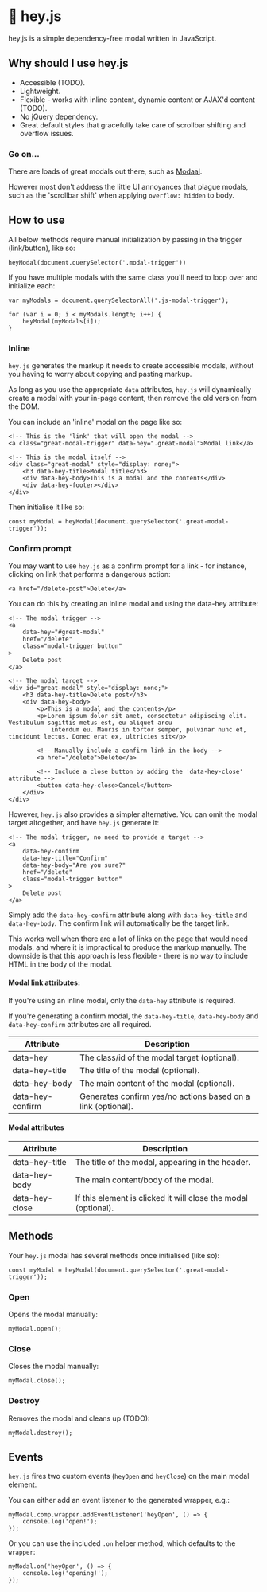 # :wave: hey.js

hey.js is a simple dependency-free modal written in JavaScript.

## Why should I use hey.js

- Accessible (TODO).
- Lightweight.
- Flexible - works with inline content, dynamic content or AJAX'd content (TODO).
- No jQuery dependency.
- Great default styles that gracefully take care of scrollbar shifting and overflow issues.

### Go on...

There are loads of great modals out there, such as [Modaal](http://www.humaan.com/modaal/).

However most don't address the little UI annoyances that plague modals, such as the 'scrollbar shift' when applying `overflow: hidden` to body.

## How to use

All below methods require manual initialization by passing in the trigger (link/button), like so:

    heyModal(document.querySelector('.modal-trigger'))
    
If you have multiple modals with the same class you'll need to loop over and initialize each:

    var myModals = document.querySelectorAll('.js-modal-trigger');

    for (var i = 0; i < myModals.length; i++) {
        heyModal(myModals[i]);
    }

### Inline
`hey.js` generates the markup it needs to create accessible modals, without you having to worry about copying and pasting markup.

As long as you use the appropriate `data` attributes, `hey.js` will dynamically create a modal with your in-page content, then remove the old version from the DOM.

You can include an 'inline' modal on the page like so:

    <!-- This is the 'link' that will open the modal -->
    <a class="great-modal-trigger" data-hey=".great-modal">Modal link</a>
    
    <!-- This is the modal itself -->
    <div class="great-modal" style="display: none;">
        <h3 data-hey-title>Modal title</h3>
        <div data-hey-body>This is a modal and the contents</div>
        <div data-hey-footer></div>
    </div>
    
Then initialise it like so:

    const myModal = heyModal(document.querySelector('.great-modal-trigger'));


### Confirm prompt
You may want to use `hey.js` as a confirm prompt for a link - for instance, clicking on link that performs a dangerous action:

    <a href="/delete-post">Delete</a>

You can do this by creating an inline modal and using the data-hey attribute:

    <!-- The modal trigger -->
    <a
        data-hey="#great-modal"
        href="/delete"
        class="modal-trigger button"
    >
        Delete post
    </a>
    
    <!-- The modal target -->
    <div id="great-modal" style="display: none;">
        <h3 data-hey-title>Delete post</h3>
        <div data-hey-body>
            <p>This is a modal and the contents</p>
            <p>Lorem ipsum dolor sit amet, consectetur adipiscing elit. Vestibulum sagittis metus est, eu aliquet arcu
                interdum eu. Mauris in tortor semper, pulvinar nunc et, tincidunt lectus. Donec erat ex, ultricies sit</p>
                
            <!-- Manually include a confirm link in the body --> 
            <a href="/delete">Delete</a>
            
            <!-- Include a close button by adding the 'data-hey-close' attribute -->
            <button data-hey-close>Cancel</button>
        </div>
    </div>

However, `hey.js` also provides a simpler alternative. You can omit the modal target altogether, and have `hey.js` generate it:

    <!-- The modal trigger, no need to provide a target -->
    <a
        data-hey-confirm
        data-hey-title="Confirm"
        data-hey-body="Are you sure?"
        href="/delete"
        class="modal-trigger button"
    >
        Delete post
    </a>

Simply add the `data-hey-confirm` attribute along with `data-hey-title` and `data-hey-body`. The confirm link will automatically be the target link.

This works well when there are a lot of links on the page that would need modals, and where it is impractical to produce the markup manually. The downside is that this approach is less flexible - there is no way to include HTML in the body of the modal.

#### Modal link attributes:

If you're using an inline modal, only the `data-hey` attribute is required.

If you're generating a confirm modal, the `data-hey-title`, `data-hey-body` and `data-hey-confirm` attributes are all required.

| Attribute          | Description                                                     |
|--------------------|-----------------------------------------------------------------|
| data-hey           | The class/id of the modal target (optional).                    |
| data-hey-title     | The title of the modal (optional).                              |
| data-hey-body      | The main content of the modal (optional).                       |
| data-hey-confirm   | Generates confirm yes/no actions based on a link (optional).    |

#### Modal attributes

| Attribute       | Description                                                         |
|-----------------|---------------------------------------------------------------------|
| data-hey-title  | The title of the modal, appearing in the header.                    |
| data-hey-body   | The main content/body of the modal.                                 |
| data-hey-close  | If this element is clicked it will close the modal (optional).      |

## Methods
Your `hey.js` modal has several methods once initialised (like so):

    const myModal = heyModal(document.querySelector('.great-modal-trigger'));

### Open
Opens the modal manually:
    
    myModal.open();

### Close
Closes the modal manually:
    
    myModal.close();
    
### Destroy
Removes the modal and cleans up (TODO):
    
    myModal.destroy();
    
## Events
`hey.js` fires two custom events (`heyOpen` and `heyClose`) on the main modal element. 

You can either add an event listener to the generated wrapper, e.g.:

    myModal.comp.wrapper.addEventListener('heyOpen', () => {
        console.log('open!');
    });

Or you can use the included `.on` helper method, which defaults to the `wrapper`:

    myModal.on('heyOpen', () => {
        console.log('opening!');
    });
